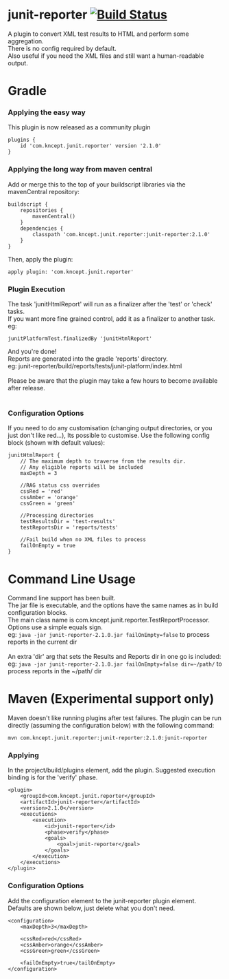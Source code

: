 # junit-reporter [![Build Status](https://travis-ci.org/kncept/junit-reporter.svg?branch=master)](https://travis-ci.org/kncept/junit-reporter)

A plugin to convert XML test results to HTML and perform some aggregation.<br/>
There is no config required by default.<br/>
Also useful if you need the XML files and still want a human-readable output.

# Gradle

### Applying the easy way
This plugin is now released as a community plugin

    plugins {
        id 'com.kncept.junit.reporter' version '2.1.0'
    }

### Applying the long way from maven central
Add or merge this to the top of your buildscript libraries via the mavenCentral repository:

    buildscript {
        repositories {
            mavenCentral()
        }
        dependencies {
            classpath 'com.kncept.junit.reporter:junit-reporter:2.1.0'
        }
    }

Then, apply the plugin:

    apply plugin: 'com.kncept.junit.reporter'
    
### Plugin Execution

The task 'junitHtmlReport' will run as a finalizer after the 'test' or 'check' tasks.<br/>
If you want more fine grained control, add it as a finalizer to another task. eg:

    junitPlatformTest.finalizedBy 'junitHtmlReport'
    
And you're done!<br/>
Reports are generated into the gradle 'reports' directory. <br/>
eg: junit-reporter/build/reports/tests/junit-platform/index.html<br/>
<br/>
Please be aware that the plugin may take a few hours to become available after release.<br/>
<br/>

### Configuration Options
If you need to do any customisation (changing output directories, or you just don't like red...), Its possible to customise.
Use the following config block (shown with default values):

	junitHtmlReport {
		// The maximum depth to traverse from the results dir.
		// Any eligible reports will be included
		maxDepth = 3
		
		//RAG status css overrides
		cssRed = 'red'
		cssAmber = 'orange'
		cssGreen = 'green'
		
		//Processing directories
		testResultsDir = 'test-results'
		testReportsDir = 'reports/tests'
		
		//Fail build when no XML files to process
		failOnEmpty = true
	}

# Command Line Usage

Command line support has been built.<br/>
The jar file is executable, and the options have the same names as in build configuration blocks.<br/>
The main class name is com.kncept.junit.reporter.TestReportProcessor.<br/>
Options use a simple equals sign.<br/>
 eg: `java -jar junit-reporter-2.1.0.jar failOnEmpty=false` to process reports in the current dir <br/>
 <br/>
 An extra 'dir' arg that sets the Results and Reports dir in one go is included:<br/>
 eg: `java -jar junit-reporter-2.1.0.jar failOnEmpty=false dir=~/path/` to process reports in the ~/path/ dir<br/>

# Maven (Experimental support only)

Maven doesn't like running plugins after test failures.
The plugin can be run directly (assuming the configuration below) with the following command:

    mvn com.kncept.junit.reporter:junit-reporter:2.1.0:junit-reporter

### Applying

In the project/build/plugins element, add the plugin. Suggested execution binding is for the 'verify' phase.

	<plugin>
		<groupId>com.kncept.junit.reporter</groupId>
		<artifactId>junit-reporter</artifactId>
		<version>2.1.0</version>
		<executions>
			<execution>
				<id>junit-reporter</id>
				<phase>verify</phase>
				<goals>
					<goal>junit-reporter</goal>
				</goals>
			</execution>
		</executions>
	</plugin>
	
	
### Configuration Options

Add the configuration element to the junit-reporter plugin element.<br/>
Defaults are shown below, just delete what you don't need.

	<configuration>
		<maxDepth>3</maxDepth>
		
		<cssRed>red</cssRed>
		<cssAmber>orange</cssAmber>
		<cssGreen>green</cssGreen>
		
		<failOnEmpty>true</tailOnEmpty>
	</configuration>
  

